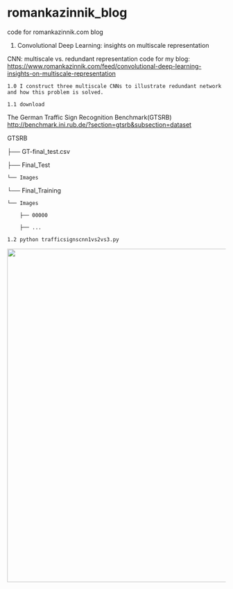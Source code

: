 # romankazinnik_blog

code for romankazinnik.com blog

1. Convolutional Deep Learning: insights on multiscale representation

CNN: multiscale vs. redundant representation code for 
my blog: https://www.romankazinnik.com/feed/convolutional-deep-learning-insights-on-multiscale-representation


    1.0 I construct three multiscale CNNs to illustrate redundant network and how this problem is solved.

    1.1 download
The German Traffic Sign Recognition Benchmark(GTSRB) http://benchmark.ini.rub.de/?section=gtsrb&subsection=dataset

GTSRB

├── GT-final_test.csv

├── Final_Test

    └── Images

└── Final_Training

    └── Images
    
        ├── 00000
        
        ├── ...

    1.2 python trafficsignscnn1vs2vs3.py
    
<p align="center">
  <img src="https://user-images.githubusercontent.com/17115347/42516395-f80fb102-842b-11e8-9e68-1189f0248889.png" width="770"/>
</p>

